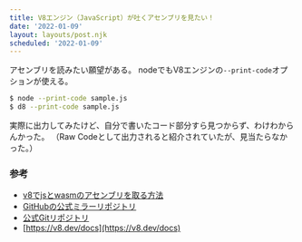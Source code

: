 ```yaml
---
title: V8エンジン（JavaScript）が吐くアセンブリを見たい！
date: '2022-01-09'
layout: layouts/post.njk
scheduled: '2022-01-09'
---
```


アセンブリを読みたい願望がある。
nodeでもV8エンジンの`--print-code`オプションが使える。
```bash
$ node --print-code sample.js
$ d8 --print-code sample.js
```

実際に出力してみたけど、自分で書いたコード部分すら見つからず、わけわからんかった。
（Raw Codeとして出力されると紹介されていたが、見当たらなかった。）


### 参考
- [v8でjsとwasmのアセンブリを取る方法](https://zenn.dev/umashiba/articles/d64fb62a09fb4f)
- [GitHubの公式ミラーリポジトリ](https://github.com/v8/v8)
- [公式Gitリポジトリ](https://chromium.googlesource.com/v8/v8.git)
- [https://v8.dev/docs](https://v8.dev/docs)
